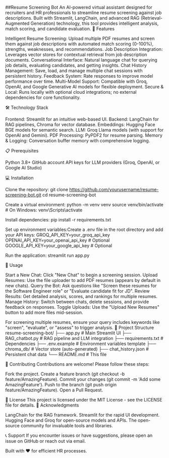 ##Resume Screening Bot
An AI-powered virtual assistant designed for recruiters and HR professionals to streamline resume screening against job descriptions. Built with Streamlit, LangChain, and advanced RAG (Retrieval-Augmented Generation) technology, this tool provides intelligent analysis, match scoring, and candidate evaluation.
🚀 Features

Intelligent Resume Screening: Upload multiple PDF resumes and screen them against job descriptions with automated match scoring (0-100%), strengths, weaknesses, and recommendations.
Job Description Integration: Leverages vector stores for contextual retrieval from job description documents.
Conversational Interface: Natural language chat for querying job details, evaluating candidates, and getting insights.
Chat History Management: Save, load, and manage multiple chat sessions with persistent history.
Feedback System: Rate responses to improve model performance over time.
Multi-Model Support: Compatible with Groq, OpenAI, and Google Generative AI models for flexible deployment.
Secure & Local: Runs locally with optional cloud integrations; no external dependencies for core functionality.

🛠️ Technology Stack

Frontend: Streamlit for an intuitive web-based UI.
Backend: LangChain for RAG pipelines, Chroma for vector database.
Embeddings: Hugging Face BGE models for semantic search.
LLM: Groq Llama models (with support for OpenAI and Gemini).
PDF Processing: PyPDF2 for resume parsing.
Memory & Logging: Conversation buffer memory with comprehensive logging.

📋 Prerequisites

Python 3.8+
GitHub account
API keys for LLM providers (Groq, OpenAI, or Google AI Studio)

💻 Installation

Clone the repository:
git clone https://github.com/yourusername/resume-screening-bot.git
cd resume-screening-bot


Create a virtual environment:
python -m venv venv
source venv/bin/activate  # On Windows: venv\Scripts\activate


Install dependencies:
pip install -r requirements.txt


Set up environment variables:Create a .env file in the root directory and add your API keys:
GROQ_API_KEY=your_groq_api_key
OPENAI_API_KEY=your_openai_api_key  # Optional
GOOGLE_API_KEY=your_google_api_key  # Optional


Run the application:
streamlit run app.py



🔧 Usage

Start a New Chat: Click "New Chat" to begin a screening session.
Upload Resumes: Use the file uploader to add PDF resumes (appears by default in new chats).
Query the Bot: Ask questions like "Screen these resumes for the Software Engineer role" or "Evaluate candidate fit for JD".
Review Results: Get detailed analysis, scores, and rankings for multiple resumes.
Manage History: Switch between chats, delete sessions, and provide feedback on responses.
Toggle Uploads: Use the "Upload New Resumes" button to add more files mid-session.

For screening multiple resumes, ensure your query includes keywords like "screen", "evaluate", or "assess" to trigger analysis.
📁 Project Structure
resume-screening-bot/
├── app.py                 # Main Streamlit UI
├── RAG_chatbot.py         # RAG pipeline and LLM integration
├── requirements.txt       # Dependencies
├── .env.example           # Environment variables template
├── chroma_db/             # Vector store (auto-generated)
├── chat_history.json      # Persistent chat data
└── README.md              # This file

🤝 Contributing
Contributions are welcome! Please follow these steps:

Fork the project.
Create a feature branch (git checkout -b feature/AmazingFeature).
Commit your changes (git commit -m 'Add some AmazingFeature').
Push to the branch (git push origin feature/AmazingFeature).
Open a Pull Request.

📄 License
This project is licensed under the MIT License - see the LICENSE file for details.
🙏 Acknowledgments

LangChain for the RAG framework.
Streamlit for the rapid UI development.
Hugging Face and Groq for open-source models and APIs.
The open-source community for invaluable tools and libraries.

📞 Support
If you encounter issues or have suggestions, please open an issue on GitHub or reach out via email.

Built with ❤️ for efficient HR processes.
